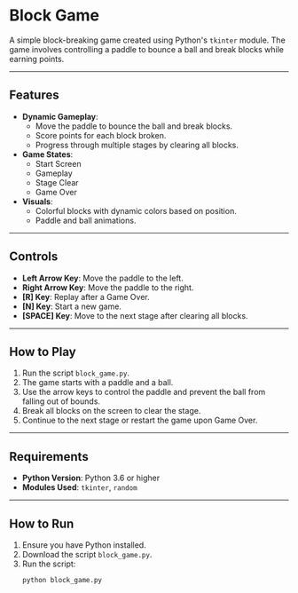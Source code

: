 # Block Game

A simple block-breaking game created using Python's `tkinter` module. The game involves controlling a paddle to bounce a ball and break blocks while earning points.

---

## Features

- **Dynamic Gameplay**:
  - Move the paddle to bounce the ball and break blocks.
  - Score points for each block broken.
  - Progress through multiple stages by clearing all blocks.
- **Game States**:
  - Start Screen
  - Gameplay
  - Stage Clear
  - Game Over
- **Visuals**:
  - Colorful blocks with dynamic colors based on position.
  - Paddle and ball animations.

---

## Controls

- **Left Arrow Key**: Move the paddle to the left.
- **Right Arrow Key**: Move the paddle to the right.
- **[R] Key**: Replay after a Game Over.
- **[N] Key**: Start a new game.
- **[SPACE] Key**: Move to the next stage after clearing all blocks.

---

## How to Play

1. Run the script `block_game.py`.
2. The game starts with a paddle and a ball.
3. Use the arrow keys to control the paddle and prevent the ball from falling out of bounds.
4. Break all blocks on the screen to clear the stage.
5. Continue to the next stage or restart the game upon Game Over.

---

## Requirements

- **Python Version**: Python 3.6 or higher
- **Modules Used**: `tkinter`, `random`

---

## How to Run

1. Ensure you have Python installed.
2. Download the script `block_game.py`.
3. Run the script:
   ```bash
   python block_game.py
